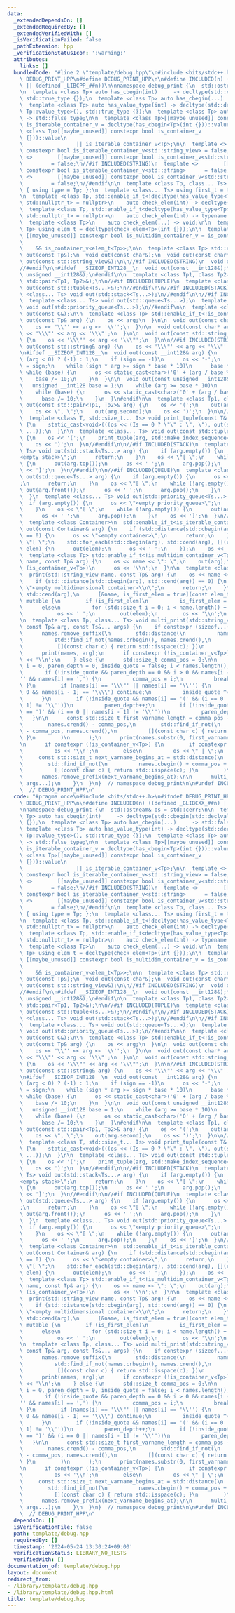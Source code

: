```yaml
---
data:
  _extendedDependsOn: []
  _extendedRequiredBy: []
  _extendedVerifiedWith: []
  _isVerificationFailed: false
  _pathExtension: hpp
  _verificationStatusIcon: ':warning:'
  attributes:
    links: []
  bundledCode: "#line 2 \"template/debug.hpp\"\n#include <bits/stdc++.h>\n#ifndef\
    \ DEBUG_PRINT_HPP\n#define DEBUG_PRINT_HPP\n\n#define INCLUDED(n) ((defined _GLIBCXX_##n)\
    \ || (defined _LIBCPP_##n))\n\nnamespace debug_print {\n  std::ostream& os = std::cerr;\n\
    \n  template <class Tp> auto has_cbegin(int)     -> decltype(std::cbegin(std::declval<Tp>()),\
    \ std::true_type {});\n  template <class Tp> auto has_cbegin(...)     -> std::false_type;\n\
    \  template <class Tp> auto has_value_type(int) -> decltype(std::declval<typename\
    \ Tp::value_type>(), std::true_type {});\n  template <class Tp> auto has_value_type(...)\
    \ -> std::false_type;\n\n  template <class Tp>[[maybe_unused]] constexpr bool\
    \ is_iterable_container_v = decltype(has_cbegin<Tp>(int {}))::value;\n  template\
    \ <class Tp>[[maybe_unused]] constexpr bool is_container_v          = decltype(has_value_type<Tp>(int\
    \ {}))::value\n                                                              \
    \                 || is_iterable_container_v<Tp>;\n\n  template <>        [[maybe_unused]]\
    \ constexpr bool is_iterable_container_v<std::string_view> = false;\n  template\
    \ <>        [[maybe_unused]] constexpr bool is_container_v<std::string_view> \
    \         = false;\n//#if INCLUDED(STRING)\n  template <>        [[maybe_unused]]\
    \ constexpr bool is_iterable_container_v<std::string>      = false;\n  template\
    \ <>        [[maybe_unused]] constexpr bool is_container_v<std::string>      \
    \         = false;\n//#endif\n\n  template <class Tp, class... Ts> struct first_element\
    \ { using type = Tp; };\n  template <class... Ts> using first_t = typename first_element<Ts...>::type;\n\
    \n  template <class Tp, std::enable_if_t<!decltype(has_value_type<Tp>(int {}))::value,\
    \ std::nullptr_t> = nullptr>\n    auto check_elem(int) -> decltype(*std::cbegin(std::declval<Tp>()));\n\
    \  template <class Tp, std::enable_if_t<decltype(has_value_type<Tp>(int {}))::value,\
    \ std::nullptr_t> = nullptr>\n    auto check_elem(int) -> typename Tp::value_type;\n\
    \  template <class Tp>\n    auto check_elem(...) -> void;\n\n  template <class\
    \ Tp> using elem_t = decltype(check_elem<Tp>(int {}));\n\n  template <class Tp>\
    \ [[maybe_unused]] constexpr bool is_multidim_container_v = is_container_v<Tp>\n\
    \                                                                            \
    \    && is_container_v<elem_t<Tp>>;\n\n  template <class Tp> std::enable_if_t<!is_container_v<Tp>>\
    \ out(const Tp&);\n  void out(const char&);\n  void out(const char*);\n  void\
    \ out(const std::string_view&);\n\n//#if INCLUDED(STRING)\n  void out(const std::string&);\n\
    //#endif\n\n#ifdef __SIZEOF_INT128__\n  void out(const __int128&);\n  void out(const\
    \ unsigned __int128&);\n#endif\n\n  template <class Tp1, class Tp2> void out(const\
    \ std::pair<Tp1, Tp2>&);\n\n//#if INCLUDED(TUPLE)\n  template <class... Ts> void\
    \ out(const std::tuple<Ts...>&);\n//#endif\n\n//#if INCLUDED(STACK)\n  template\
    \ <class... Ts> void out(std::stack<Ts...>);\n//#endif\n\n//#if INCLUDED(QUEUE)\n\
    \  template <class... Ts> void out(std::queue<Ts...>);\n  template <class... Ts>\
    \ void out(std::priority_queue<Ts...>);\n//#endif\n\n  template <class C> std::enable_if_t<is_iterable_container_v<C>>\
    \ out(const C&);\n\n  template <class Tp> std::enable_if_t<!is_container_v<Tp>>\
    \ out(const Tp& arg) {\n    os << arg;\n  }\n\n  void out(const char& arg) {\n\
    \    os << '\\'' << arg << '\\'';\n  }\n\n  void out(const char* arg) {\n    os\
    \ << '\\\"' << arg << '\\\"';\n  }\n\n  void out(const std::string_view& arg)\
    \ {\n    os << '\\\"' << arg << '\\\"';\n  }\n\n//#if INCLUDED(STRING)\n  void\
    \ out(const std::string& arg) {\n    os << '\\\"' << arg << '\\\"';\n  }\n//#endif\n\
    \n#ifdef __SIZEOF_INT128__\n  void out(const __int128& arg) {\n    int sign =\
    \ (arg < 0) ? (-1) : 1;\n    if (sign == -1)\n      os << '-';\n    __int128 base\
    \ = sign;\n    while (sign * arg >= sign * base * 10)\n      base *= 10;\n   \
    \ while (base) {\n      os << static_cast<char>('0' + (arg / base % 10));\n  \
    \    base /= 10;\n    }\n  }\n\n  void out(const unsigned __int128& arg) {\n \
    \   unsigned __int128 base = 1;\n    while (arg >= base * 10)\n      base *= 10;\n\
    \    while (base) {\n      os << static_cast<char>('0' + (arg / base % 10));\n\
    \      base /= 10;\n    }\n  }\n#endif\n\n  template <class Tp1, class Tp2> void\
    \ out(const std::pair<Tp1, Tp2>& arg) {\n    os << '(';\n    out(arg.first);\n\
    \    os << \", \";\n    out(arg.second);\n    os << ')';\n  }\n\n//#if INCLUDED(TUPLE)\n\
    \  template <class T, std::size_t... Is> void print_tuple(const T& arg, std::index_sequence<Is...>)\
    \ {\n    static_cast<void>(((os << (Is == 0 ? \"\" : \", \"), out(std::get<Is>(arg))),\
    \ ...));\n  }\n\n  template <class... Ts> void out(const std::tuple<Ts...>& arg)\
    \ {\n    os << '(';\n    print_tuple(arg, std::make_index_sequence<sizeof...(Ts)>());\n\
    \    os << ')';\n  }\n//#endif\n\n//#if INCLUDED(STACK)\n  template <class...\
    \ Ts> void out(std::stack<Ts...> arg) {\n    if (arg.empty()) {\n      os << \"\
    <empty stack>\";\n      return;\n    }\n    os << \"[ \";\n    while (!arg.empty())\
    \ {\n      out(arg.top());\n      os << ' ';\n      arg.pop();\n    }\n    os\
    \ << ']';\n  }\n//#endif\n\n//#if INCLUDED(QUEUE)\n  template <class... Ts> void\
    \ out(std::queue<Ts...> arg) {\n    if (arg.empty()) {\n      os << \"<empty queue>\"\
    ;\n      return;\n    }\n    os << \"[ \";\n    while (!arg.empty()) {\n     \
    \ out(arg.front());\n      os << ' ';\n      arg.pop();\n    }\n    os << ']';\n\
    \  }\n  template <class... Ts> void out(std::priority_queue<Ts...> arg) {\n  \
    \  if (arg.empty()) {\n      os << \"<empty priority_queue>\";\n      return;\n\
    \    }\n    os << \"[ \";\n    while (!arg.empty()) {\n      out(arg.top());\n\
    \      os << ' ';\n      arg.pop();\n    }\n    os << ']';\n  }\n//#endif\n\n\
    \  template <class Container>\n  std::enable_if_t<is_iterable_container_v<Container>>\
    \ out(const Container& arg) {\n    if (std::distance(std::cbegin(arg), std::cend(arg))\
    \ == 0) {\n      os << \"<empty container>\";\n      return;\n    }\n    os <<\
    \ \"[ \";\n    std::for_each(std::cbegin(arg), std::cend(arg), [](const elem_t<Container>&\
    \ elem) {\n      out(elem);\n      os << ' ';\n    });\n    os << ']';\n  }\n\n\
    \  template <class Tp> std::enable_if_t<!is_multidim_container_v<Tp>>\n  print(std::string_view\
    \ name, const Tp& arg) {\n    os << name << \": \";\n    out(arg);\n    if constexpr\
    \ (is_container_v<Tp>)\n      os << '\\n';\n  }\n\n  template <class Tp> std::enable_if_t<is_multidim_container_v<Tp>>\n\
    \  print(std::string_view name, const Tp& arg) {\n    os << name << \": \";\n\
    \    if (std::distance(std::cbegin(arg), std::cend(arg)) == 0) {\n      os <<\
    \ \"<empty multidimensional container>\\n\";\n      return;\n    }\n    std::for_each(std::cbegin(arg),\
    \ std::cend(arg),\n      [&name, is_first_elem = true](const elem_t<Tp>& elem)\
    \ mutable {\n        if (is_first_elem)\n          is_first_elem = false;\n  \
    \      else\n          for (std::size_t i = 0; i < name.length() + 2; i++)\n \
    \           os << ' ';\n        out(elem);\n        os << '\\n';\n    });\n  }\n\
    \n  template <class Tp, class... Ts> void multi_print(std::string_view names,\
    \ const Tp& arg, const Ts&... args) {\n    if constexpr (sizeof...(Ts) == 0) {\n\
    \      names.remove_suffix(\n        std::distance(\n          names.crbegin(),\n\
    \          std::find_if_not(names.crbegin(), names.crend(),\n                \
    \           [](const char c) { return std::isspace(c); })\n        )\n      );\n\
    \      print(names, arg);\n      if constexpr (!is_container_v<Tp>)\n        os\
    \ << '\\n';\n    } else {\n      std::size_t comma_pos = 0;\n\n      for (std::size_t\
    \ i = 0, paren_depth = 0, inside_quote = false; i < names.length(); i++) {\n \
    \       if (!inside_quote && paren_depth == 0 && i > 0 && names[i - 1] != '\\\
    '' && names[i] == ',') {\n          comma_pos = i;\n          break;\n       \
    \ }\n        if (names[i] == '\\\"' || names[i] == '\\'') {\n          if (i >\
    \ 0 && names[i - 1] == '\\\\') continue;\n          inside_quote ^= true;\n  \
    \      }\n        if (!inside_quote && names[i] == '(' && (i == 0 || names[i -\
    \ 1] != '\\''))\n          paren_depth++;\n        if (!inside_quote && names[i]\
    \ == ')' && (i == 0 || names[i - 1] != '\\''))\n          paren_depth--;\n   \
    \   }\n\n      const std::size_t first_varname_length = comma_pos - std::distance(\n\
    \        names.crend() - comma_pos,\n        std::find_if_not(\n          names.crend()\
    \ - comma_pos, names.crend(),\n          [](const char c) { return std::isspace(c);\
    \ }\n        )\n      );\n      print(names.substr(0, first_varname_length), arg);\n\
    \n      if constexpr (!is_container_v<Tp>) {\n        if constexpr (is_container_v<first_t<Ts...>>)\n\
    \          os << '\\n';\n        else\n          os << \" | \";\n      }\n\n \
    \     const std::size_t next_varname_begins_at = std::distance(\n        names.cbegin(),\n\
    \        std::find_if_not(\n          names.cbegin() + comma_pos + 1, names.cend(),\n\
    \          [](const char c) { return std::isspace(c); }\n        )\n      );\n\
    \      names.remove_prefix(next_varname_begins_at);\n\n      multi_print(names,\
    \ args...);\n    }\n  }\n}  // namespace debug_print\n\n#undef INCLUDED\n\n#endif\
    \  // DEBUG_PRINT_HPP\n"
  code: "#pragma once\n#include <bits/stdc++.h>\n#ifndef DEBUG_PRINT_HPP\n#define\
    \ DEBUG_PRINT_HPP\n\n#define INCLUDED(n) ((defined _GLIBCXX_##n) || (defined _LIBCPP_##n))\n\
    \nnamespace debug_print {\n  std::ostream& os = std::cerr;\n\n  template <class\
    \ Tp> auto has_cbegin(int)     -> decltype(std::cbegin(std::declval<Tp>()), std::true_type\
    \ {});\n  template <class Tp> auto has_cbegin(...)     -> std::false_type;\n \
    \ template <class Tp> auto has_value_type(int) -> decltype(std::declval<typename\
    \ Tp::value_type>(), std::true_type {});\n  template <class Tp> auto has_value_type(...)\
    \ -> std::false_type;\n\n  template <class Tp>[[maybe_unused]] constexpr bool\
    \ is_iterable_container_v = decltype(has_cbegin<Tp>(int {}))::value;\n  template\
    \ <class Tp>[[maybe_unused]] constexpr bool is_container_v          = decltype(has_value_type<Tp>(int\
    \ {}))::value\n                                                              \
    \                 || is_iterable_container_v<Tp>;\n\n  template <>        [[maybe_unused]]\
    \ constexpr bool is_iterable_container_v<std::string_view> = false;\n  template\
    \ <>        [[maybe_unused]] constexpr bool is_container_v<std::string_view> \
    \         = false;\n//#if INCLUDED(STRING)\n  template <>        [[maybe_unused]]\
    \ constexpr bool is_iterable_container_v<std::string>      = false;\n  template\
    \ <>        [[maybe_unused]] constexpr bool is_container_v<std::string>      \
    \         = false;\n//#endif\n\n  template <class Tp, class... Ts> struct first_element\
    \ { using type = Tp; };\n  template <class... Ts> using first_t = typename first_element<Ts...>::type;\n\
    \n  template <class Tp, std::enable_if_t<!decltype(has_value_type<Tp>(int {}))::value,\
    \ std::nullptr_t> = nullptr>\n    auto check_elem(int) -> decltype(*std::cbegin(std::declval<Tp>()));\n\
    \  template <class Tp, std::enable_if_t<decltype(has_value_type<Tp>(int {}))::value,\
    \ std::nullptr_t> = nullptr>\n    auto check_elem(int) -> typename Tp::value_type;\n\
    \  template <class Tp>\n    auto check_elem(...) -> void;\n\n  template <class\
    \ Tp> using elem_t = decltype(check_elem<Tp>(int {}));\n\n  template <class Tp>\
    \ [[maybe_unused]] constexpr bool is_multidim_container_v = is_container_v<Tp>\n\
    \                                                                            \
    \    && is_container_v<elem_t<Tp>>;\n\n  template <class Tp> std::enable_if_t<!is_container_v<Tp>>\
    \ out(const Tp&);\n  void out(const char&);\n  void out(const char*);\n  void\
    \ out(const std::string_view&);\n\n//#if INCLUDED(STRING)\n  void out(const std::string&);\n\
    //#endif\n\n#ifdef __SIZEOF_INT128__\n  void out(const __int128&);\n  void out(const\
    \ unsigned __int128&);\n#endif\n\n  template <class Tp1, class Tp2> void out(const\
    \ std::pair<Tp1, Tp2>&);\n\n//#if INCLUDED(TUPLE)\n  template <class... Ts> void\
    \ out(const std::tuple<Ts...>&);\n//#endif\n\n//#if INCLUDED(STACK)\n  template\
    \ <class... Ts> void out(std::stack<Ts...>);\n//#endif\n\n//#if INCLUDED(QUEUE)\n\
    \  template <class... Ts> void out(std::queue<Ts...>);\n  template <class... Ts>\
    \ void out(std::priority_queue<Ts...>);\n//#endif\n\n  template <class C> std::enable_if_t<is_iterable_container_v<C>>\
    \ out(const C&);\n\n  template <class Tp> std::enable_if_t<!is_container_v<Tp>>\
    \ out(const Tp& arg) {\n    os << arg;\n  }\n\n  void out(const char& arg) {\n\
    \    os << '\\'' << arg << '\\'';\n  }\n\n  void out(const char* arg) {\n    os\
    \ << '\\\"' << arg << '\\\"';\n  }\n\n  void out(const std::string_view& arg)\
    \ {\n    os << '\\\"' << arg << '\\\"';\n  }\n\n//#if INCLUDED(STRING)\n  void\
    \ out(const std::string& arg) {\n    os << '\\\"' << arg << '\\\"';\n  }\n//#endif\n\
    \n#ifdef __SIZEOF_INT128__\n  void out(const __int128& arg) {\n    int sign =\
    \ (arg < 0) ? (-1) : 1;\n    if (sign == -1)\n      os << '-';\n    __int128 base\
    \ = sign;\n    while (sign * arg >= sign * base * 10)\n      base *= 10;\n   \
    \ while (base) {\n      os << static_cast<char>('0' + (arg / base % 10));\n  \
    \    base /= 10;\n    }\n  }\n\n  void out(const unsigned __int128& arg) {\n \
    \   unsigned __int128 base = 1;\n    while (arg >= base * 10)\n      base *= 10;\n\
    \    while (base) {\n      os << static_cast<char>('0' + (arg / base % 10));\n\
    \      base /= 10;\n    }\n  }\n#endif\n\n  template <class Tp1, class Tp2> void\
    \ out(const std::pair<Tp1, Tp2>& arg) {\n    os << '(';\n    out(arg.first);\n\
    \    os << \", \";\n    out(arg.second);\n    os << ')';\n  }\n\n//#if INCLUDED(TUPLE)\n\
    \  template <class T, std::size_t... Is> void print_tuple(const T& arg, std::index_sequence<Is...>)\
    \ {\n    static_cast<void>(((os << (Is == 0 ? \"\" : \", \"), out(std::get<Is>(arg))),\
    \ ...));\n  }\n\n  template <class... Ts> void out(const std::tuple<Ts...>& arg)\
    \ {\n    os << '(';\n    print_tuple(arg, std::make_index_sequence<sizeof...(Ts)>());\n\
    \    os << ')';\n  }\n//#endif\n\n//#if INCLUDED(STACK)\n  template <class...\
    \ Ts> void out(std::stack<Ts...> arg) {\n    if (arg.empty()) {\n      os << \"\
    <empty stack>\";\n      return;\n    }\n    os << \"[ \";\n    while (!arg.empty())\
    \ {\n      out(arg.top());\n      os << ' ';\n      arg.pop();\n    }\n    os\
    \ << ']';\n  }\n//#endif\n\n//#if INCLUDED(QUEUE)\n  template <class... Ts> void\
    \ out(std::queue<Ts...> arg) {\n    if (arg.empty()) {\n      os << \"<empty queue>\"\
    ;\n      return;\n    }\n    os << \"[ \";\n    while (!arg.empty()) {\n     \
    \ out(arg.front());\n      os << ' ';\n      arg.pop();\n    }\n    os << ']';\n\
    \  }\n  template <class... Ts> void out(std::priority_queue<Ts...> arg) {\n  \
    \  if (arg.empty()) {\n      os << \"<empty priority_queue>\";\n      return;\n\
    \    }\n    os << \"[ \";\n    while (!arg.empty()) {\n      out(arg.top());\n\
    \      os << ' ';\n      arg.pop();\n    }\n    os << ']';\n  }\n//#endif\n\n\
    \  template <class Container>\n  std::enable_if_t<is_iterable_container_v<Container>>\
    \ out(const Container& arg) {\n    if (std::distance(std::cbegin(arg), std::cend(arg))\
    \ == 0) {\n      os << \"<empty container>\";\n      return;\n    }\n    os <<\
    \ \"[ \";\n    std::for_each(std::cbegin(arg), std::cend(arg), [](const elem_t<Container>&\
    \ elem) {\n      out(elem);\n      os << ' ';\n    });\n    os << ']';\n  }\n\n\
    \  template <class Tp> std::enable_if_t<!is_multidim_container_v<Tp>>\n  print(std::string_view\
    \ name, const Tp& arg) {\n    os << name << \": \";\n    out(arg);\n    if constexpr\
    \ (is_container_v<Tp>)\n      os << '\\n';\n  }\n\n  template <class Tp> std::enable_if_t<is_multidim_container_v<Tp>>\n\
    \  print(std::string_view name, const Tp& arg) {\n    os << name << \": \";\n\
    \    if (std::distance(std::cbegin(arg), std::cend(arg)) == 0) {\n      os <<\
    \ \"<empty multidimensional container>\\n\";\n      return;\n    }\n    std::for_each(std::cbegin(arg),\
    \ std::cend(arg),\n      [&name, is_first_elem = true](const elem_t<Tp>& elem)\
    \ mutable {\n        if (is_first_elem)\n          is_first_elem = false;\n  \
    \      else\n          for (std::size_t i = 0; i < name.length() + 2; i++)\n \
    \           os << ' ';\n        out(elem);\n        os << '\\n';\n    });\n  }\n\
    \n  template <class Tp, class... Ts> void multi_print(std::string_view names,\
    \ const Tp& arg, const Ts&... args) {\n    if constexpr (sizeof...(Ts) == 0) {\n\
    \      names.remove_suffix(\n        std::distance(\n          names.crbegin(),\n\
    \          std::find_if_not(names.crbegin(), names.crend(),\n                \
    \           [](const char c) { return std::isspace(c); })\n        )\n      );\n\
    \      print(names, arg);\n      if constexpr (!is_container_v<Tp>)\n        os\
    \ << '\\n';\n    } else {\n      std::size_t comma_pos = 0;\n\n      for (std::size_t\
    \ i = 0, paren_depth = 0, inside_quote = false; i < names.length(); i++) {\n \
    \       if (!inside_quote && paren_depth == 0 && i > 0 && names[i - 1] != '\\\
    '' && names[i] == ',') {\n          comma_pos = i;\n          break;\n       \
    \ }\n        if (names[i] == '\\\"' || names[i] == '\\'') {\n          if (i >\
    \ 0 && names[i - 1] == '\\\\') continue;\n          inside_quote ^= true;\n  \
    \      }\n        if (!inside_quote && names[i] == '(' && (i == 0 || names[i -\
    \ 1] != '\\''))\n          paren_depth++;\n        if (!inside_quote && names[i]\
    \ == ')' && (i == 0 || names[i - 1] != '\\''))\n          paren_depth--;\n   \
    \   }\n\n      const std::size_t first_varname_length = comma_pos - std::distance(\n\
    \        names.crend() - comma_pos,\n        std::find_if_not(\n          names.crend()\
    \ - comma_pos, names.crend(),\n          [](const char c) { return std::isspace(c);\
    \ }\n        )\n      );\n      print(names.substr(0, first_varname_length), arg);\n\
    \n      if constexpr (!is_container_v<Tp>) {\n        if constexpr (is_container_v<first_t<Ts...>>)\n\
    \          os << '\\n';\n        else\n          os << \" | \";\n      }\n\n \
    \     const std::size_t next_varname_begins_at = std::distance(\n        names.cbegin(),\n\
    \        std::find_if_not(\n          names.cbegin() + comma_pos + 1, names.cend(),\n\
    \          [](const char c) { return std::isspace(c); }\n        )\n      );\n\
    \      names.remove_prefix(next_varname_begins_at);\n\n      multi_print(names,\
    \ args...);\n    }\n  }\n}  // namespace debug_print\n\n#undef INCLUDED\n\n#endif\
    \  // DEBUG_PRINT_HPP\n"
  dependsOn: []
  isVerificationFile: false
  path: template/debug.hpp
  requiredBy: []
  timestamp: '2024-05-24 13:30:24+09:00'
  verificationStatus: LIBRARY_NO_TESTS
  verifiedWith: []
documentation_of: template/debug.hpp
layout: document
redirect_from:
- /library/template/debug.hpp
- /library/template/debug.hpp.html
title: template/debug.hpp
---
```

